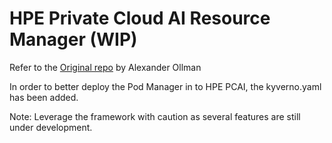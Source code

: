 # HPE Private Cloud AI Resource Manager (WIP)

Refer to the [Original repo](https://github.com/AlexanderOllman/PodManager/tree/main) by Alexander Ollman

In order to better deploy the Pod Manager in to HPE PCAI, the kyverno.yaml has been added.

Note: Leverage the framework with caution as several features are still under development. 